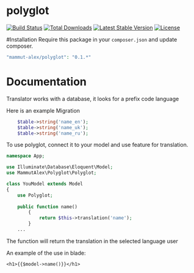 # polyglot
[![Build Status](https://travis-ci.org/MammutAlex/polyglot.svg?branch=master)](https://travis-ci.org/MammutAlex/polyglot)
[![Total Downloads](https://poser.pugx.org/mammut-alex/polyglot/downloads)](https://packagist.org/packages/mammut-alex/polyglot)
[![Latest Stable Version](https://poser.pugx.org/mammut-alex/polyglot/v/stable)](https://packagist.org/packages/mammut-alex/polyglot)
[![License](https://poser.pugx.org/mammut-alex/polyglot/license)](https://packagist.org/packages/mammut-alex/polyglot)

#Installation
Require this package in your `composer.json` and update composer.

```php
"mammut-alex/polyglot": "0.1.*"
```
# Documentation
Translator works with a database, it looks for a prefix code language

Here is an example Migration

```php
    $table->string('name_en');
    $table->string('name_uk');
    $table->string('name_ru');
```

To use polyglot, connect it to your model and use feature for translation.
```php
namespace App;

use Illuminate\Database\Eloquent\Model;
use MammutAlex\Polyglot\Polyglot;

class YouModel extends Model
{
	use Polyglot;
	
	public function name()
    	{
    		return $this->translation('name');
    	}
    ...
```
The function will return the translation in the selected language user

An example of the use in blade:
```
<h1>{{$model->name()}}</h1>
```
